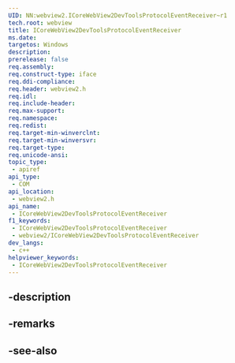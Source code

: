 ```yaml
---
UID: NN:webview2.ICoreWebView2DevToolsProtocolEventReceiver~r1
tech.root: webview
title: ICoreWebView2DevToolsProtocolEventReceiver
ms.date: 
targetos: Windows
description: 
prerelease: false
req.assembly: 
req.construct-type: iface
req.ddi-compliance: 
req.header: webview2.h
req.idl: 
req.include-header: 
req.max-support: 
req.namespace: 
req.redist: 
req.target-min-winverclnt: 
req.target-min-winversvr: 
req.target-type: 
req.unicode-ansi: 
topic_type:
 - apiref
api_type:
 - COM
api_location:
 - webview2.h
api_name:
 - ICoreWebView2DevToolsProtocolEventReceiver
f1_keywords:
 - ICoreWebView2DevToolsProtocolEventReceiver
 - webview2/ICoreWebView2DevToolsProtocolEventReceiver
dev_langs:
 - c++
helpviewer_keywords:
 - ICoreWebView2DevToolsProtocolEventReceiver
---
```


## -description

## -remarks

## -see-also

